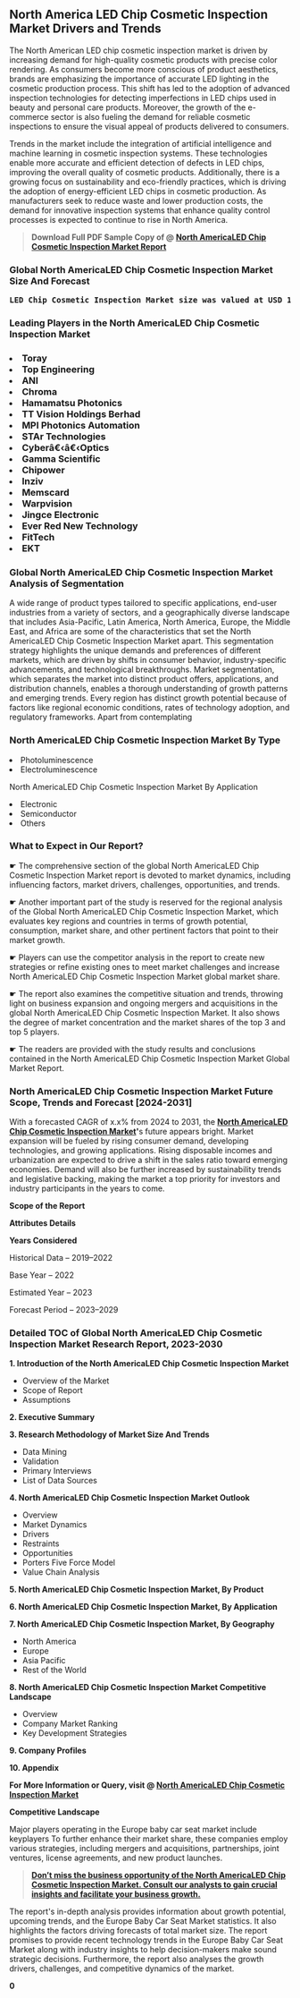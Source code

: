 <p> <h2>North America LED Chip Cosmetic Inspection Market Drivers and Trends</h2><p>The North American LED chip cosmetic inspection market is driven by increasing demand for high-quality cosmetic products with precise color rendering. As consumers become more conscious of product aesthetics, brands are emphasizing the importance of accurate LED lighting in the cosmetic production process. This shift has led to the adoption of advanced inspection technologies for detecting imperfections in LED chips used in beauty and personal care products. Moreover, the growth of the e-commerce sector is also fueling the demand for reliable cosmetic inspections to ensure the visual appeal of products delivered to consumers.</p><p>Trends in the market include the integration of artificial intelligence and machine learning in cosmetic inspection systems. These technologies enable more accurate and efficient detection of defects in LED chips, improving the overall quality of cosmetic products. Additionally, there is a growing focus on sustainability and eco-friendly practices, which is driving the adoption of energy-efficient LED chips in cosmetic production. As manufacturers seek to reduce waste and lower production costs, the demand for innovative inspection systems that enhance quality control processes is expected to continue to rise in North America.</p></p><blockquote id="" class=""><strong>Download Full PDF Sample Copy of @&nbsp;<a href="https://www.verifiedmarketreports.com/download-sample/?rid=456576&utm_source=GitHub-Jan&utm_medium=264" target="_blank">North AmericaLED Chip Cosmetic Inspection Market Report</a>&nbsp;&nbsp;</strong></blockquote><h3 id="" class=""><strong>Global&nbsp;North AmericaLED Chip Cosmetic Inspection Market Size And Forecast</strong></h3><pre class="reader-text-block__code-block"><strong>LED Chip Cosmetic Inspection Market size was valued at USD 1.5 Billion in 2022 and is projected to reach USD 2.8 Billion by 2030, growing at a CAGR of 8.4% from 2024 to 2030.</strong></pre><h3 id="" class="">Leading Players in the&nbsp;North AmericaLED Chip Cosmetic Inspection Market</h3><h3 class=""></Li><Li>Toray</Li><Li> Top Engineering</Li><Li> ANI</Li><Li> Chroma</Li><Li> Hamamatsu Photonics</Li><Li> TT Vision Holdings Berhad</Li><Li> MPI Photonics Automation</Li><Li> STAr Technologies</Li><Li> Cyberâ€‹â€‹Optics</Li><Li> Gamma Scientific</Li><Li> Chipower</Li><Li> Inziv</Li><Li> Memscard</Li><Li> Warpvision</Li><Li> Jingce Electronic</Li><Li> Ever Red New Technology</Li><Li> FitTech</Li><Li> EKT</h3><h3 id="" class="">Global&nbsp;North AmericaLED Chip Cosmetic Inspection Market Analysis of Segmentation</h3><p id="" class="">A wide range of product types tailored to specific applications, end-user industries from a variety of sectors, and a geographically diverse landscape that includes Asia-Pacific, Latin America, North America, Europe, the Middle East, and Africa are some of the characteristics that set the North AmericaLED Chip Cosmetic Inspection Market apart. This segmentation strategy highlights the unique demands and preferences of different markets, which are driven by shifts in consumer behavior, industry-specific advancements, and technological breakthroughs. Market segmentation, which separates the market into distinct product offers, applications, and distribution channels, enables a thorough understanding of growth patterns and emerging trends. Every region has distinct growth potential because of factors like regional economic conditions, rates of technology adoption, and regulatory frameworks. Apart from contemplating</p><h3 id="" class="">North AmericaLED Chip Cosmetic Inspection Market&nbsp;By Type</h3><p></Li><Li>Photoluminescence</Li><Li> Electroluminescence</p><div class="" data-test-id=""><p>North AmericaLED Chip Cosmetic Inspection Market&nbsp;By Application</p></div><p class=""></Li><Li>Electronic</Li><Li> Semiconductor</Li><Li> Others</p><div class="" data-test-id=""><h3><span class="">What to Expect in Our Report?</span></h3></div><div class="" data-test-id=""><p><span class="">☛ The comprehensive section of the global North AmericaLED Chip Cosmetic Inspection Market report is devoted to market dynamics, including influencing factors, market drivers, challenges, opportunities, and trends.</span></p></div><div class="" data-test-id=""><p><span class="">☛ Another important part of the study is reserved for the regional analysis of the Global North AmericaLED Chip Cosmetic Inspection Market, which evaluates key regions and countries in terms of growth potential, consumption, market share, and other pertinent factors that point to their market growth.</span></p></div><div class="" data-test-id=""><p><span class="">☛ Players can use the competitor analysis in the report to create new strategies or refine existing ones to meet market challenges and increase North AmericaLED Chip Cosmetic Inspection Market global market share.</span></p></div><div class="" data-test-id=""><p><span class="">☛ The report also examines the competitive situation and trends, throwing light on business expansion and ongoing mergers and acquisitions in the global North AmericaLED Chip Cosmetic Inspection Market. It also shows the degree of market concentration and the market shares of the top 3 and top 5 players.</span></p></div><div class="" data-test-id=""><p><span class="">☛ The readers are provided with the study results and conclusions contained in the North AmericaLED Chip Cosmetic Inspection Market Global Market Report.</span></p></div><div class="" data-test-id=""><h3><span class="">North AmericaLED Chip Cosmetic Inspection Market Future Scope, Trends and Forecast [2024-2031]</span></h3></div><div class="" data-test-id=""><p><span class="">With a forecasted CAGR of x.x% from 2024 to 2031, the <strong><a href="https://www.verifiedmarketreports.com/download-sample/?rid=456576&utm_source=GitHub-Jan&utm_medium=264" target="_blank">North AmericaLED Chip Cosmetic Inspection Market</a>'</strong>s future appears bright. Market expansion will be fueled by rising consumer demand, developing technologies, and growing applications. Rising disposable incomes and urbanization are expected to drive a shift in the sales ratio toward emerging economies. Demand will also be further increased by sustainability trends and legislative backing, making the market a top priority for investors and industry participants in the years to come.</span></p><p id="ember66" class="ember-view reader-text-block__paragraph"><strong>Scope of the Report</strong></p><p id="ember67" class="ember-view reader-text-block__paragraph"><strong>Attributes Details</strong></p><p id="ember68" class="ember-view reader-text-block__paragraph"><strong>Years Considered</strong></p><p id="ember69" class="ember-view reader-text-block__paragraph">Historical Data &ndash; 2019&ndash;2022</p><p id="ember70" class="ember-view reader-text-block__paragraph">Base Year &ndash; 2022</p><p id="ember71" class="ember-view reader-text-block__paragraph">Estimated Year &ndash; 2023</p><p id="ember72" class="ember-view reader-text-block__paragraph">Forecast Period &ndash; 2023&ndash;2029</p></div><h3 id="" class="">Detailed TOC of Global North AmericaLED Chip Cosmetic Inspection Market Research Report, 2023-2030</h3><p id="" class=""><strong>1. Introduction of the North AmericaLED Chip Cosmetic Inspection Market</strong></p><ul><li>Overview of the Market</li><li>Scope of Report</li><li>Assumptions</li></ul><p id="" class=""><strong>2. Executive Summary</strong></p><p id="" class=""><strong>3. Research Methodology of Market Size And Trends</strong></p><ul><li>Data Mining</li><li>Validation</li><li>Primary Interviews</li><li>List of Data Sources</li></ul><p id="" class=""><strong>4. North AmericaLED Chip Cosmetic Inspection Market Outlook</strong></p><ul><li>Overview</li><li>Market Dynamics</li><li>Drivers</li><li>Restraints</li><li>Opportunities</li><li>Porters Five Force Model</li><li>Value Chain Analysis</li></ul><p id="" class=""><strong>5. North AmericaLED Chip Cosmetic Inspection Market, By Product</strong></p><p id="" class=""><strong>6. North AmericaLED Chip Cosmetic Inspection Market, By Application</strong></p><p id="" class=""><strong>7. North AmericaLED Chip Cosmetic Inspection Market, By Geography</strong></p><ul><li>North America</li><li>Europe</li><li>Asia Pacific</li><li>Rest of the World</li></ul><p id="" class=""><strong>8. North AmericaLED Chip Cosmetic Inspection Market Competitive Landscape</strong></p><ul><li>Overview</li><li>Company Market Ranking</li><li>Key Development Strategies</li></ul><p id="" class=""><strong>9. Company Profiles</strong></p><p id="" class=""><strong>10. Appendix</strong></p><p><strong>For More Information or Query, visit&nbsp;@ <a href="https://www.verifiedmarketreports.com/product/led-chip-cosmetic-inspection-market/" target="_blank">North AmericaLED Chip Cosmetic Inspection Market</a></strong></p><p id="ember61" class="ember-view reader-text-block__paragraph"><strong>Competitive Landscape</strong></p><p id="ember62" class="ember-view reader-text-block__paragraph">Major players operating in the Europe baby car seat market include keyplayers To further enhance their market share, these companies employ various strategies, including mergers and acquisitions, partnerships, joint ventures, license agreements, and new product launches.</p><blockquote id="ember63" class="ember-view reader-text-block__blockquote"><strong><a href="https://www.verifiedmarketreports.com/download-sample/?rid=456576&utm_source=GitHub-Jan&utm_medium=264" target="_blank">Don&rsquo;t miss the business opportunity of the North AmericaLED Chip Cosmetic Inspection Market. Consult our analysts to gain crucial insights and facilitate your business growth.</a></strong></blockquote><p id="ember64" class="ember-view reader-text-block__paragraph">The report's in-depth analysis provides information about growth potential, upcoming trends, and the Europe Baby Car Seat Market statistics. It also highlights the factors driving forecasts of total market size. The report promises to provide recent technology trends in the Europe Baby Car Seat Market along with industry insights to help decision-makers make sound strategic decisions. Furthermore, the report also analyses the growth drivers, challenges, and competitive dynamics of the market.</p><p class="ember-view reader-text-block__paragraph"><strong>0</strong></p>
